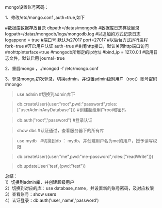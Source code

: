 mongo设置账号密码：

1、修改/etc/mongo.conf  ,auth=true,如下

#数据库数据存放目录
dbpath=/datas/mongodb
#数据库日志存放目录
logpath=/datas/mongodb/logs/mongodb.log 
#以追加的方式记录日志
logappend = true
#端口号 默认为27017
port=27017 
#以后台方式运行进程
fork=true 
 #开启用户认证
auth=true
#关闭http接口，默认关闭http端口访问
#nohttpinterface=true
#mongodb所绑定的ip地址
#bind_ip = 127.0.0.1 
#启用日志文件，默认启用
journal=true 


2、重启mongo ，./mongod -f /etc/mongo.conf


3、登录mongo,初次登录，切换admin，并设置admin级别用户（root）账号密码
#mongo

>use admin  #切换到admin库下

>db.createUser({user:"root",pwd:"password",roles:["userAdminAnyDatabase"]})   #创建超级用户root和密码

> db.auth("root","password")    #登录认证

>show dbs    #认证通过，查看服务器下的所有库

>use mydb    #切换到db ： mydb，并创建用户名为me的用户，授予读写权限

>db.createUser({user:"me",pwd:"me-password",roles:["readWrite"]})

>db.updateUser('test',{pwd:"test"})  

总结：  
1）切换到admin库，并创建超级用户  
2）切换到对应的库：use database_name，并设置新的账号密码，及对应权限  
3）查看账号：show users  
4）认证登录：db.auth('user_name','password')

